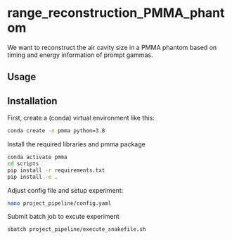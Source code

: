 # range_reconstruction_PMMA_phantom

We want to reconstruct the air cavity size in a PMMA phantom based on timing and energy information of prompt gammas.


Usage
-----

## Installation

First, create a (conda) virtual environment like this:
```bash
conda create -n pmma python=3.8
```

Install the required libraries and pmma package
```bash
conda activate pmma
cd scripts
pip install -r requirements.txt
pip install -e .
```

Adjust config file and setup experiment:
```bash
nano project_pipeline/config.yaml
```

Submit batch job to excute experiment
```bash
sbatch project_pipeline/execute_snakefile.sh
```

